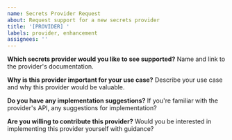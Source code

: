 ```yaml
---
name: Secrets Provider Request
about: Request support for a new secrets provider
title: '[PROVIDER] '
labels: provider, enhancement
assignees: ''
---
```


**Which secrets provider would you like to see supported?**
Name and link to the provider's documentation.

**Why is this provider important for your use case?**
Describe your use case and why this provider would be valuable.

**Do you have any implementation suggestions?**
If you're familiar with the provider's API, any suggestions for implementation?

**Are you willing to contribute this provider?**
Would you be interested in implementing this provider yourself with guidance?

